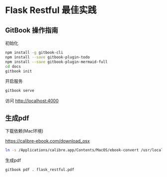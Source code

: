 # Flask Restful 最佳实践

## GitBook 操作指南

初始化
```bash
npm install -g gitbook-cli
npm install --save gitbook-plugin-todo
npm install --save gitbook-plugin-mermaid-full
cd docs
gitbook init
```

开启服务
```bash
gitbook serve
```

访问 [http://localhost:4000](http://localhost:4000)


## 生成pdf

下载依赖(Mac环境)

https://calibre-ebook.com/download_osx

```bash
ln -s /Applications/calibre.app/Contents/MacOS/ebook-convert /usr/local/bin
```

生成pdf
```bash
gitbook pdf . flask_restful.pdf
```

